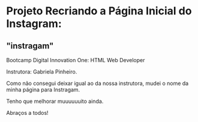 # Projeto Recriando a Página Inicial do Instagram:
## "instragam"
Bootcamp Digital Innovation One: HTML Web Developer

Instrutora: Gabriela Pinheiro.

Como não consegui deixar igual ao da nossa instrutora, mudei o nome da minha página para Instragam.

Tenho que melhorar muuuuuuito ainda.

Abraços a todos!
